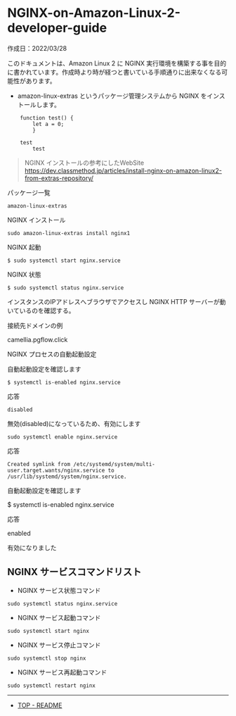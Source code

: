 # NGINX-on-Amazon-Linux-2-developer-guide<a name="NGINX-on-Amazon-Linux-2-developer-guide"></a>

作成日：2022/03/28<br>

このドキュメントは、Amazon Linux 2 に NGINX 実行環境を構築する事を目的に書かれています。作成時より時が経つと書いている手順通りに出来なくなる可能性があります。

* amazon-linux-extras というパッケージ管理システムから NGINX をインストールします。



```
    function test() {
        let a = 0;
        }

    test
        test
```


>NGINX インストールの参考にしたWebSite<br>
https://dev.classmethod.jp/articles/install-nginx-on-amazon-linux2-from-extras-repository/


パッケージ一覧

```
amazon-linux-extras
```

NGINX インストール

```
sudo amazon-linux-extras install nginx1
``` 


NGINX 起動

``` $ sudo systemctl start nginx.service ```


NGINX 状態

``` $ sudo systemctl status nginx.service ```


インスタンスのIPアドレスへブラウザでアクセスし NGINX HTTP サーバーが動いているのを確認する。

接続先ドメインの例

camellia.pgflow.click

NGINX プロセスの自動起動設定

自動起動設定を確認します

``` $ systemctl is-enabled nginx.service ```

応答

``` disabled ```

無効(disabled)になっているため、有効にします

```
sudo systemctl enable nginx.service
```

応答

```
Created symlink from /etc/systemd/system/multi-user.target.wants/nginx.service to /usr/lib/systemd/system/nginx.service. 
```

自動起動設定を確認します

$ systemctl is-enabled nginx.service

応答

enabled

有効になりました


## NGINX サービスコマンドリスト

+ NGINX サービス状態コマンド

```
sudo systemctl status nginx.service
```

+ NGINX サービス起動コマンド

```
sudo systemctl start nginx
```

+ NGINX サービス停止コマンド

```
sudo systemctl stop nginx
```

+ NGINX サービス再起動コマンド

```
sudo systemctl restart nginx
```

***
+ [TOP - README](README.md)